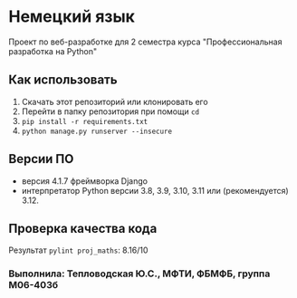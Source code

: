 # Немецкий язык
Проект по веб-разработке для 2 семестра курса "Профессиональная разработка на Python"

## Как использовать

1. Скачать этот репозиторий или клонировать его
2. Перейти в папку репозитория при помощи `cd`
3. `pip install -r requirements.txt`
4. `python manage.py runserver --insecure`

## Версии ПО

- версия 4.1.7 фреймворка Django
- интерпретатор Python версии 3.8, 3.9, 3.10, 3.11 или (рекомендуется) 3.12.

## Проверка качества кода

Результат `pylint proj_maths`: 8.16/10

### Выполнила: Тепловодская Ю.С., МФТИ, ФБМФБ, группа М06-403б

